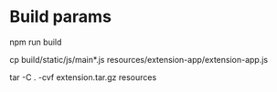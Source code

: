 # Build params

npm run build

cp build/static/js/main*.js resources/extension-app/extension-app.js 

tar -C . -cvf extension.tar.gz resources